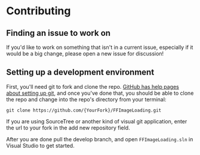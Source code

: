 # Contributing

## Finding an issue to work on

If you'd like to work on something that isn't in a current issue, especially if it would be a big change, please open a new issue for discussion!

## Setting up a development environment

First, you'll need git to fork and clone the repo. [GitHub has help pages about setting
up git](https://help.github.com/articles/set-up-git/), and once you've done
that, you should be able to clone the repo and change into the repo's directory
from your terminal:

```
git clone https://github.com/{YourFork}/FFImageLoading.git
```

If you are using SourceTree or another kind of visual git application, enter the url to your fork in the add new repository field.

After you are done pull the develop branch, and open `FFImageLoading.sln` in Visual Studio to get started.
